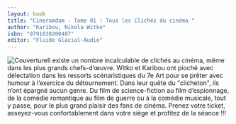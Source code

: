 ```yaml
---
layout: book
title: "Cineramdam - Tome 01 : Tous les Clichés du cinéma "
author: "Karibou, Nikola Witko"
isbn: "9791038200487"
editor: "Fluide Glacial-Audie"
---
```

![Couverture](/img/9791038200487.jpg)Il existe un nombre incalculable de clichés au cinéma, même dans les plus grands chefs-d’œuvre. Witko et Karibou ont pioché avec délectation dans les ressorts scénaristiques du 7e Art pour se prêter avec humour à l’exercice du détournement. Dans leur quête du "clicheton", ils n’ont épargné aucun genre. Du film de science-fiction au film d’espionnage, de la comédie romantique au film de guerre ou à la comédie musicale, tout y passe, pour le plus grand plaisir des fans de cinéma. Prenez votre ticket, asseyez-vous confortablement dans votre siège et profitez de la séance !!!